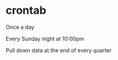 # crontab

Once a day 

Every Sunday night at 10:00pm 

Pull down data at the end of every quarter  

